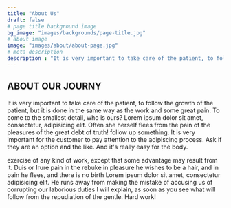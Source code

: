 ```yaml
---
title: "About Us"
draft: false
# page title background image
bg_image: "images/backgrounds/page-title.jpg"
# about image
image: "images/about/about-page.jpg"
# meta description
description : "It is very important to take care of the patient, to follow the growth of the patient, but it is done in the same way as the work. with some great pain. To come to the smallest detail, who is ours?"
---
```


## ABOUT OUR JOURNY

It is very important to take care of the patient, to follow the growth of the patient, but it is done in the same way as the work
and some great pain. To come to the smallest detail, who is ours? Lorem ipsum dolor sit amet, consectetur,
adipisicing elit. Often she herself flees from the pain of the pleasures of the great debt of truth! follow up
something. It is very important for the customer to pay attention to the adipiscing process. Ask if they are an option and the like.
And it's really easy for the body.

exercise of any kind of work, except that some advantage may result from it. Duis or Irure pain in the rebuke
in pleasure he wishes to be a hair, and in pain he flees, and there is no birth Lorem ipsum dolor sit amet, consectetur
adipisicing elit. He runs away from making the mistake of accusing us of corrupting our laborious duties
I will explain, as soon as you see what will follow from the repudiation of the gentle. Hard work!
